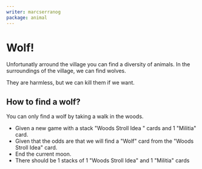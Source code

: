 ```yaml
---
writer: marcserranog
package: animal
---
```


# Wolf!

Unfortunatly arround the village you can find
a diversity of animals.
In the surroundings of the village, 
we can find wolves.

They are harmless, but we can kill them if we want.

## How to find a wolf?

You can only find a wolf by taking a walk in the woods.
 * Given a new game with a stack "Woods Stroll Idea " cards and 1 "Militia" card.
 * Given that the odds are that we will find a "Wolf" card from the "Woods Stroll Idea" card.
 * End the current moon.
 * There should be 1 stacks of 1 "Woods Stroll Idea" and 1 "Militia" cards

 

